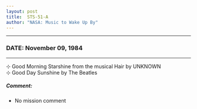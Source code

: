 ```yaml
---
layout: post
title:  STS-51-A
author: "NASA: Music to Wake Up By"
---
```


----
### DATE: November 09, 1984
----
⊹ Good Morning Starshine from the musical Hair by UNKNOWN  &nbsp;<br />⊹ Good Day Sunshine by The Beatles

##### Comment:
* No mission comment
